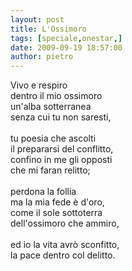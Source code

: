 ```yaml
---
layout: post
title: L'Ossimoro
tags: [speciale,onestar,]
date: 2009-09-19 18:57:00
author: pietro
---
```

Vivo e respiro<br/>dentro il mio ossimoro<br/>un'alba sotterranea<br/>senza cui tu non saresti,<br/><br/>tu poesia che ascolti<br/>il prepararsi del conflitto,<br/>confino in me gli opposti<br/>che mi faran relitto;<br/><br/>perdona la follia<br/>ma la mia fede è d'oro,<br/>come il sole sottoterra<br/>dell'ossimoro che ammiro,<br/><br/>ed io la vita avrò sconfitto,<br/>la pace dentro col delitto.
